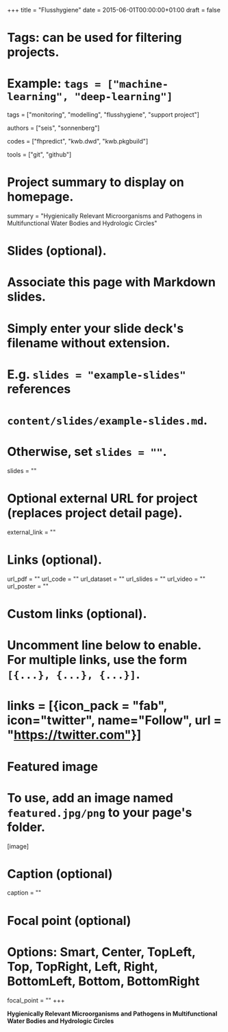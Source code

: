 +++
title = "Flusshygiene"
date = 2015-06-01T00:00:00+01:00
draft = false

# Tags: can be used for filtering projects.
# Example: `tags = ["machine-learning", "deep-learning"]`
tags = ["monitoring", "modelling", "flusshygiene", "support project"]

authors = ["seis", "sonnenberg"]

codes = ["fhpredict", "kwb.dwd", "kwb.pkgbuild"] 

tools = ["git", "github"]

# Project summary to display on homepage.
summary = "Hygienically Relevant Microorganisms and Pathogens in Multifunctional Water Bodies and Hydrologic Circles"

# Slides (optional).
#   Associate this page with Markdown slides.
#   Simply enter your slide deck's filename without extension.
#   E.g. `slides = "example-slides"` references 
#   `content/slides/example-slides.md`.
#   Otherwise, set `slides = ""`.
slides = ""

# Optional external URL for project (replaces project detail page).
external_link = ""

# Links (optional).
url_pdf = ""
url_code = ""
url_dataset = ""
url_slides = ""
url_video = ""
url_poster = ""

# Custom links (optional).
#   Uncomment line below to enable. For multiple links, use the form `[{...}, {...}, {...}]`.
# links = [{icon_pack = "fab", icon="twitter", name="Follow", url = "https://twitter.com"}]

# Featured image
# To use, add an image named `featured.jpg/png` to your page's folder. 
[image]
  # Caption (optional)
  caption = ""

  # Focal point (optional)
  # Options: Smart, Center, TopLeft, Top, TopRight, Left, Right, BottomLeft, Bottom, BottomRight
  focal_point = ""
+++

**Hygienically Relevant Microorganisms and Pathogens in Multifunctional Water Bodies and Hydrologic Circles**
